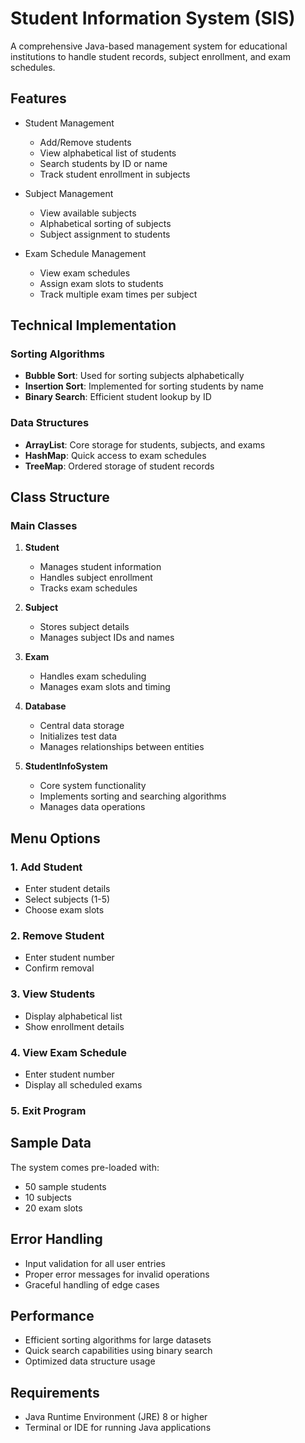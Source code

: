 # Student Information System (SIS)

A comprehensive Java-based management system for educational institutions to handle student records, subject enrollment, and exam schedules.

## Features

- Student Management
    - Add/Remove students
    - View alphabetical list of students
    - Search students by ID or name
    - Track student enrollment in subjects

- Subject Management
    - View available subjects
    - Alphabetical sorting of subjects
    - Subject assignment to students

- Exam Schedule Management
    - View exam schedules
    - Assign exam slots to students
    - Track multiple exam times per subject

## Technical Implementation

### Sorting Algorithms

- **Bubble Sort**: Used for sorting subjects alphabetically
- **Insertion Sort**: Implemented for sorting students by name
- **Binary Search**: Efficient student lookup by ID

### Data Structures

- **ArrayList**: Core storage for students, subjects, and exams
- **HashMap**: Quick access to exam schedules
- **TreeMap**: Ordered storage of student records

## Class Structure

### Main Classes

1. **Student**
    - Manages student information
    - Handles subject enrollment
    - Tracks exam schedules

2. **Subject**
    - Stores subject details
    - Manages subject IDs and names

3. **Exam**
    - Handles exam scheduling
    - Manages exam slots and timing

4. **Database**
    - Central data storage
    - Initializes test data
    - Manages relationships between entities

5. **StudentInfoSystem**
    - Core system functionality
    - Implements sorting and searching algorithms
    - Manages data operations

## Menu Options

### 1. Add Student
- Enter student details
- Select subjects (1-5)
- Choose exam slots

### 2. Remove Student
- Enter student number
- Confirm removal

### 3. View Students
- Display alphabetical list
- Show enrollment details

### 4. View Exam Schedule
- Enter student number
- Display all scheduled exams

### 5. Exit Program

## Sample Data

The system comes pre-loaded with:
- 50 sample students
- 10 subjects
- 20 exam slots

## Error Handling

- Input validation for all user entries
- Proper error messages for invalid operations
- Graceful handling of edge cases

## Performance

- Efficient sorting algorithms for large datasets
- Quick search capabilities using binary search
- Optimized data structure usage

## Requirements

- Java Runtime Environment (JRE) 8 or higher
- Terminal or IDE for running Java applications

